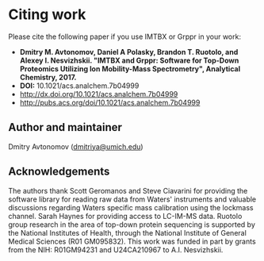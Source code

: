 # Citing work
Please cite the following paper if you use IMTBX or Grppr in your work:  

* **Dmitry M. Avtonomov, Daniel A Polasky, Brandon T. Ruotolo, and Alexey I.
 Nesvizhskii. "IMTBX and Grppr: Software for Top-Down Proteomics Utilizing Ion
 Mobility-Mass Spectrometry", Analytical Chemistry, 2017.** 
* **DOI:** 10.1021/acs.analchem.7b04999
* http://dx.doi.org/10.1021/acs.analchem.7b04999
* http://pubs.acs.org/doi/10.1021/acs.analchem.7b04999

## Author and maintainer
Dmitry Avtonomov (dmitriya@umich.edu)  

## Acknowledgements
The authors thank Scott Geromanos and Steve Ciavarini for providing the software
library for reading raw data from Waters' instruments and valuable discussions
regarding Waters specific mass calibration using the lockmass channel. Sarah
Haynes for providing access to LC-IM-MS data.
Ruotolo group research in the area of top-down protein sequencing is supported
by the National Institutes of Health, through the National Institute of General
Medical Sciences (R01 GM095832).
This work was funded in part by grants from the NIH: R01GM94231 and U24CA210967
to A.I. Nesvizhskii.

